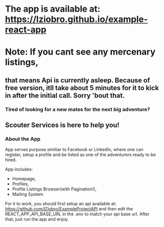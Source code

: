 # The app is available at: https://lziobro.github.io/example-react-app
# Note: If you cant see any mercenary listings,
## that means Api is currently asleep. Because of free version, itll take about 5 minutes for it to kick in after the initial call. Sorry 'bout that.

### Tired of looking for a new mates for the next big adventure?

## Scouter Services is here to help you!

### About the App

App serves purpose similiar to Facebook or LinkedIn, where one can register, setup a profile and be listed as one of the adventurers ready to be hired.

App includes:
- Homepage,
- Profiles,
- Profile Listings Browser(with Pagination!),
- Mailing System

For it to work, you should first setup an api available at: https://github.com/lZiobro/ExampleProjectAPI and then edit the REACT_APP_API_BASE_URL in the .env to match your api base url.
After that, just run the app and enjoy.
